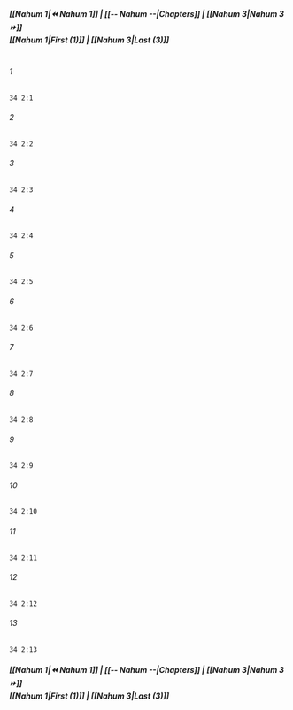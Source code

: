 
##### **[[Nahum 1|⏪ Nahum 1]] | [[-- Nahum --|Chapters]] | [[Nahum 3|Nahum 3 ⏩]]**<br>**[[Nahum 1|First (1)]] | [[Nahum 3|Last (3)]]**<br><br>

###### 1
``` verse
34 2:1
```
###### 2
``` verse
34 2:2
```
###### 3
``` verse
34 2:3
```
###### 4
``` verse
34 2:4
```
###### 5
``` verse
34 2:5
```
###### 6
``` verse
34 2:6
```
###### 7
``` verse
34 2:7
```
###### 8
``` verse
34 2:8
```
###### 9
``` verse
34 2:9
```
###### 10
``` verse
34 2:10
```
###### 11
``` verse
34 2:11
```
###### 12
``` verse
34 2:12
```
###### 13
``` verse
34 2:13
```

##### **[[Nahum 1|⏪ Nahum 1]] | [[-- Nahum --|Chapters]] | [[Nahum 3|Nahum 3 ⏩]]**<br>**[[Nahum 1|First (1)]] | [[Nahum 3|Last (3)]]**

